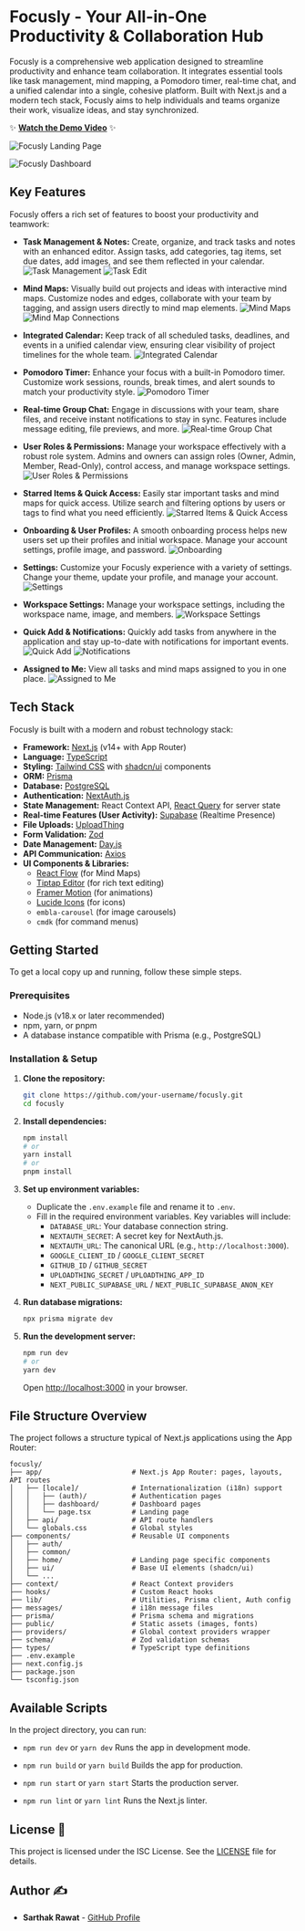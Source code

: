 # Focusly - Your All-in-One Productivity & Collaboration Hub

Focusly is a comprehensive web application designed to streamline productivity and enhance team collaboration. It integrates essential tools like task management, mind mapping, a Pomodoro timer, real-time chat, and a unified calendar into a single, cohesive platform. Built with Next.js and a modern tech stack, Focusly aims to help individuals and teams organize their work, visualize ideas, and stay synchronized.

✨ **[Watch the Demo Video](https://placeholder)** ✨

![Focusly Landing Page](public/images/landing.png)

![Focusly Dashboard](public/images/dashboard_black.png)

## Key Features

Focusly offers a rich set of features to boost your productivity and teamwork:

- **Task Management & Notes:**
  Create, organize, and track tasks and notes with an enhanced editor. Assign tasks, add categories, tag items, set due dates, add images, and see them reflected in your calendar.
  ![Task Management](public/images/task_with_image.png)
  ![Task Edit](public/images/task_edit_black.png)

- **Mind Maps:**
  Visually build out projects and ideas with interactive mind maps. Customize nodes and edges, collaborate with your team by tagging, and assign users directly to mind map elements.
  ![Mind Maps](public/images/mind_map_edit_black.png)
  ![Mind Map Connections](public/images/connection_type_black.png)

- **Integrated Calendar:**
  Keep track of all scheduled tasks, deadlines, and events in a unified calendar view, ensuring clear visibility of project timelines for the whole team.
  ![Integrated Calendar](public/images/calendar_black.png)

- **Pomodoro Timer:**
  Enhance your focus with a built-in Pomodoro timer. Customize work sessions, rounds, break times, and alert sounds to match your productivity style.
  ![Pomodoro Timer](public/images/pomodoro_black.png)

- **Real-time Group Chat:**
  Engage in discussions with your team, share files, and receive instant notifications to stay in sync. Features include message editing, file previews, and more.
  ![Real-time Group Chat](public/images/group_chat_black.png)

- **User Roles & Permissions:**
  Manage your workspace effectively with a robust role system. Admins and owners can assign roles (Owner, Admin, Member, Read-Only), control access, and manage workspace settings.
  ![User Roles & Permissions](public/images/workspace_members_black.png)

- **Starred Items & Quick Access:**
  Easily star important tasks and mind maps for quick access. Utilize search and filtering options by users or tags to find what you need efficiently.
  ![Starred Items & Quick Access](public/images/starred_black.png)

- **Onboarding & User Profiles:**
  A smooth onboarding process helps new users set up their profiles and initial workspace. Manage your account settings, profile image, and password.
  ![Onboarding](public/images/onboarding_black.png)

- **Settings:**
  Customize your Focusly experience with a variety of settings. Change your theme, update your profile, and manage your account.
  ![Settings](public/images/account_settings_black.png)

- **Workspace Settings:**
  Manage your workspace settings, including the workspace name, image, and members.
  ![Workspace Settings](public/images/workspace_settings_black.png)

- **Quick Add & Notifications:**
  Quickly add tasks from anywhere in the application and stay up-to-date with notifications for important events.
  ![Quick Add](public/images/quick_add_task_black.png)
  ![Notifications](public/images/notifications_black.png)

- **Assigned to Me:**
  View all tasks and mind maps assigned to you in one place.
  ![Assigned to Me](public/images/assigned_black.png)

## Tech Stack

Focusly is built with a modern and robust technology stack:

- **Framework:** [Next.js](https://nextjs.org/) (v14+ with App Router)
- **Language:** [TypeScript](https://www.typescriptlang.org/)
- **Styling:** [Tailwind CSS](https://tailwindcss.com/) with [shadcn/ui](https://ui.shadcn.com/) components
- **ORM:** [Prisma](https://www.prisma.io/)
- **Database:** [PostgreSQL](https://www.postgresql.org/)
- **Authentication:** [NextAuth.js](https://next-auth.js.org/)
- **State Management:** React Context API, [React Query](https://tanstack.com/query/latest) for server state
- **Real-time Features (User Activity):** [Supabase](https://supabase.io/) (Realtime Presence)
- **File Uploads:** [UploadThing](https://uploadthing.com/)
- **Form Validation:** [Zod](https://zod.dev/)
- **Date Management:** [Day.js](https://day.js.org/)
- **API Communication:** [Axios](https://axios-http.com/)
- **UI Components & Libraries:**
  - [React Flow](https://reactflow.dev/) (for Mind Maps)
  - [Tiptap Editor](https://tiptap.dev/) (for rich text editing)
  - [Framer Motion](https://www.framer.com/motion/) (for animations)
  - [Lucide Icons](https://lucide.dev/) (for icons)
  - `embla-carousel` (for image carousels)
  - `cmdk` (for command menus)

## Getting Started

To get a local copy up and running, follow these simple steps.

### Prerequisites

- Node.js (v18.x or later recommended)
- npm, yarn, or pnpm
- A database instance compatible with Prisma (e.g., PostgreSQL)

### Installation & Setup

1.  **Clone the repository:**

    ```bash
    git clone https://github.com/your-username/focusly.git
    cd focusly
    ```

2.  **Install dependencies:**

    ```bash
    npm install
    # or
    yarn install
    # or
    pnpm install
    ```

3.  **Set up environment variables:**

    - Duplicate the `.env.example` file and rename it to `.env`.
    - Fill in the required environment variables. Key variables will include:
      - `DATABASE_URL`: Your database connection string.
      - `NEXTAUTH_SECRET`: A secret key for NextAuth.js.
      - `NEXTAUTH_URL`: The canonical URL (e.g., `http://localhost:3000`).
      - `GOOGLE_CLIENT_ID` / `GOOGLE_CLIENT_SECRET`
      - `GITHUB_ID` / `GITHUB_SECRET`
      - `UPLOADTHING_SECRET` / `UPLOADTHING_APP_ID`
      - `NEXT_PUBLIC_SUPABASE_URL` / `NEXT_PUBLIC_SUPABASE_ANON_KEY`

4.  **Run database migrations:**

    ```bash
    npx prisma migrate dev
    ```

5.  **Run the development server:**
    ```bash
    npm run dev
    # or
    yarn dev
    ```
    Open [http://localhost:3000](http://localhost:3000) in your browser.

## File Structure Overview

The project follows a structure typical of Next.js applications using the App Router:

```
focusly/
├── app/                      # Next.js App Router: pages, layouts, API routes
│   ├── [locale]/             # Internationalization (i18n) support
│   │   ├── (auth)/           # Authentication pages
│   │   ├── dashboard/        # Dashboard pages
│   │   └── page.tsx          # Landing page
│   ├── api/                  # API route handlers
│   └── globals.css           # Global styles
├── components/               # Reusable UI components
│   ├── auth/
│   ├── common/
│   ├── home/                 # Landing page specific components
│   ├── ui/                   # Base UI elements (shadcn/ui)
│   └── ...
├── context/                  # React Context providers
├── hooks/                    # Custom React hooks
├── lib/                      # Utilities, Prisma client, Auth config
├── messages/                 # i18n message files
├── prisma/                   # Prisma schema and migrations
├── public/                   # Static assets (images, fonts)
├── providers/                # Global context providers wrapper
├── schema/                   # Zod validation schemas
├── types/                    # TypeScript type definitions
├── .env.example
├── next.config.js
├── package.json
└── tsconfig.json
```

## Available Scripts

In the project directory, you can run:

- `npm run dev` or `yarn dev`
  Runs the app in development mode.

- `npm run build` or `yarn build`
  Builds the app for production.

- `npm run start` or `yarn start`
  Starts the production server.

- `npm run lint` or `yarn lint`
  Runs the Next.js linter.

## License 📄

This project is licensed under the ISC License. See the [LICENSE](LICENSE) file for details.

## Author ✍️

- **Sarthak Rawat** - [GitHub Profile](https://github.com/SarthakRawat-1)
